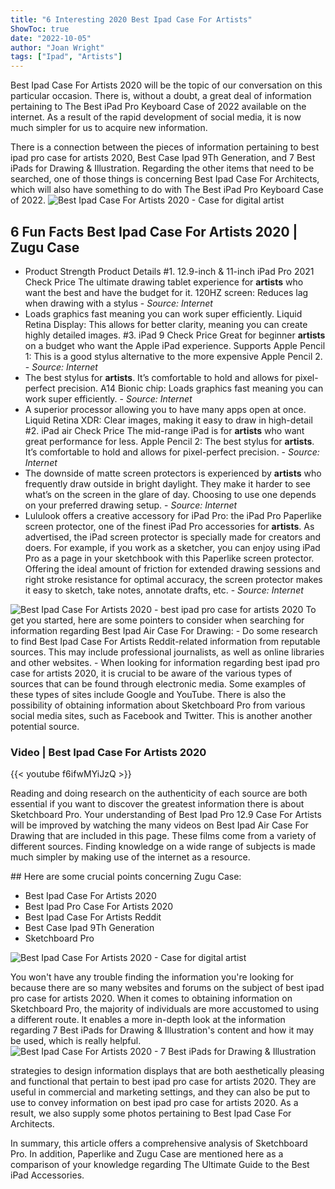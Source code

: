 ```yaml
---
title: "6 Interesting 2020 Best Ipad Case For Artists"
ShowToc: true 
date: "2022-10-05"
author: "Joan Wright" 
tags: ["Ipad", "Artists"]
---
```


Best Ipad Case For Artists 2020 will be the topic of our conversation on this particular occasion. There is, without a doubt, a great deal of information pertaining to The Best iPad Pro Keyboard Case of 2022 available on the internet. As a result of the rapid development of social media, it is now much simpler for us to acquire new information.

There is a connection between the pieces of information pertaining to best ipad pro case for artists 2020, Best Case Ipad 9Th Generation, and 7 Best iPads for Drawing & Illustration. Regarding the other items that need to be searched, one of those things is concerning Best Ipad Case For Architects, which will also have something to do with The Best iPad Pro Keyboard Case of 2022.
<img loading="lazy" src="https://www.kloegcom.nl/bibliotheek/Apple/iPad/ipad-pro-12-9-2020-hoesjes/ipad-pro-12-9-2020-2018-toesenbord-hoesje-met-trackpad-muis-keyboard-case-bluetooth-laptop-style-zwart-3.jpg" onerror="this.onerror=null;this.src='https://blogger.googleusercontent.com/img/a/AVvXsEhe7F7TRXHtjiKvHb5vS7DmnxvpHiDyoYyYvm1nHB3Qp2_w3BnM6A2eq4v7FYxCC9bfZt3a9vIMtAYEKUiaDQbHMg-ViyGmRIj39MLp0bGFfgfYw1Dc9q_H-T0wiTm3l0Uq42dETrN9eC8aGJ9_IORZsxST1AcLR7np1koOfcc7tnHa4S8Mwz_xD9d0=s16000';" alt="Best Ipad Case For Artists 2020 - Case for digital artist" >

## 6 Fun Facts Best Ipad Case For Artists 2020 | Zugu Case
-   Product Strength Product Details #1. 12.9-inch & 11-inch iPad Pro 2021 Check Price The ultimate drawing tablet experience for **artists** who want the best and have the budget for it. 120HZ screen: Reduces lag when drawing with a stylus - <cite>Source: Internet</cite>
-   Loads graphics fast meaning you can work super efficiently. Liquid Retina Display: This allows for better clarity, meaning you can create highly detailed images. #3. iPad 9 Check Price Great for beginner **artists** on a budget who want the Apple iPad experience. Supports Apple Pencil 1: This is a good stylus alternative to the more expensive Apple Pencil 2. - <cite>Source: Internet</cite>
-   The best stylus for **artists**. It’s comfortable to hold and allows for pixel-perfect precision. A14 Bionic chip: Loads graphics fast meaning you can work super efficiently. - <cite>Source: Internet</cite>
-   A superior processor allowing you to have many apps open at once. Liquid Retina XDR: Clear images, making it easy to draw in high-detail #2. iPad air Check Price The mid-range iPad is for **artists** who want great performance for less. Apple Pencil 2: The best stylus for **artists**. It’s comfortable to hold and allows for pixel-perfect precision. - <cite>Source: Internet</cite>
-   The downside of matte screen protectors is experienced by **artists** who frequently draw outside in bright daylight. They make it harder to see what’s on the screen in the glare of day. Choosing to use one depends on your preferred drawing setup. - <cite>Source: Internet</cite>
-   Lululook offers a creative accessory for iPad Pro: the iPad Pro Paperlike screen protector, one of the finest iPad Pro accessories for **artists**. As advertised, the iPad screen protector is specially made for creators and doers. For example, if you work as a sketcher, you can enjoy using iPad Pro as a page in your sketchbook with this Paperlike screen protector. Offering the ideal amount of friction for extended drawing sessions and right stroke resistance for optimal accuracy, the screen protector makes it easy to sketch, take notes, annotate drafts, etc. - <cite>Source: Internet</cite>


<img loading="lazy" src="https://cdn.shopify.com/s/files/1/2156/7915/files/45348720_735925006743310_6995849882292453376_o_large.jpg?v=1567765211" onerror="this.onerror=null;this.src='https://blogger.googleusercontent.com/img/a/AVvXsEhe7F7TRXHtjiKvHb5vS7DmnxvpHiDyoYyYvm1nHB3Qp2_w3BnM6A2eq4v7FYxCC9bfZt3a9vIMtAYEKUiaDQbHMg-ViyGmRIj39MLp0bGFfgfYw1Dc9q_H-T0wiTm3l0Uq42dETrN9eC8aGJ9_IORZsxST1AcLR7np1koOfcc7tnHa4S8Mwz_xD9d0=s16000';" alt="Best Ipad Case For Artists 2020 - best ipad pro case for artists 2020" >
To get you started, here are some pointers to consider when searching for information regarding Best Ipad Air Case For Drawing:
- Do some research to find Best Ipad Case For Artists Reddit-related information from reputable sources. This may include professional journalists, as well as online libraries and other websites.
- When looking for information regarding best ipad pro case for artists 2020, it is crucial to be aware of the various types of sources that can be found through electronic media. Some examples of these types of sites include Google and YouTube. There is also the possibility of obtaining information about Sketchboard Pro from various social media sites, such as Facebook and Twitter. This is another another potential source.

### Video | Best Ipad Case For Artists 2020
{{< youtube f6ifwMYiJzQ >}} 


Reading and doing research on the authenticity of each source are both essential if you want to discover the greatest information there is about Sketchboard Pro.
Your understanding of Best Ipad Pro 12.9 Case For Artists will be improved by watching the many videos on Best Ipad Air Case For Drawing that are included in this page. These films come from a variety of different sources. Finding knowledge on a wide range of subjects is made much simpler by making use of the internet as a resource.
<script async="async" data-cfasync="false" src="//normallydemandedalter.com/fe63df3c5408708b15d8dc3d9b206b31/invoke.js"></script>
<div id="container-fe63df3c5408708b15d8dc3d9b206b31"></div>
## Here are some crucial points concerning Zugu Case:

- Best Ipad Case For Artists 2020
- Best Ipad Pro Case For Artists 2020
- Best Ipad Case For Artists Reddit
- Best Case Ipad 9Th Generation
- Sketchboard Pro

 <img loading="lazy" src="https://sm.pcmag.com/pcmag_au/photo/f/feitenn-3d/feitenn-3d-cartoon-butterfly-ipad-case_6bke.jpg" onerror="this.onerror=null;this.src='https://blogger.googleusercontent.com/img/a/AVvXsEhe7F7TRXHtjiKvHb5vS7DmnxvpHiDyoYyYvm1nHB3Qp2_w3BnM6A2eq4v7FYxCC9bfZt3a9vIMtAYEKUiaDQbHMg-ViyGmRIj39MLp0bGFfgfYw1Dc9q_H-T0wiTm3l0Uq42dETrN9eC8aGJ9_IORZsxST1AcLR7np1koOfcc7tnHa4S8Mwz_xD9d0=s16000';" alt="Best Ipad Case For Artists 2020 - Case for digital artist" >

You won't have any trouble finding the information you're looking for because there are so many websites and forums on the subject of best ipad pro case for artists 2020.
When it comes to obtaining information on Sketchboard Pro, the majority of individuals are more accustomed to using a different route. It enables a more in-depth look at the information regarding 7 Best iPads for Drawing & Illustration's content and how it may be used, which is really helpful.
<img loading="lazy" src="https://www.hdwallpapers.in/download/mesmerizing_rap_album_hd_rapper-1920x1080.jpg" onerror="this.onerror=null;this.src='https://blogger.googleusercontent.com/img/a/AVvXsEhe7F7TRXHtjiKvHb5vS7DmnxvpHiDyoYyYvm1nHB3Qp2_w3BnM6A2eq4v7FYxCC9bfZt3a9vIMtAYEKUiaDQbHMg-ViyGmRIj39MLp0bGFfgfYw1Dc9q_H-T0wiTm3l0Uq42dETrN9eC8aGJ9_IORZsxST1AcLR7np1koOfcc7tnHa4S8Mwz_xD9d0=s16000';" alt="Best Ipad Case For Artists 2020 - 7 Best iPads for Drawing & Illustration" >

strategies to design information displays that are both aesthetically pleasing and functional that pertain to best ipad pro case for artists 2020. They are useful in commercial and marketing settings, and they can also be put to use to convey information on best ipad pro case for artists 2020. As a result, we also supply some photos pertaining to Best Ipad Case For Architects.

In summary, this article offers a comprehensive analysis of Sketchboard Pro. In addition, Paperlike and Zugu Case are mentioned here as a comparison of your knowledge regarding The Ultimate Guide to the Best iPad Accessories.

	

